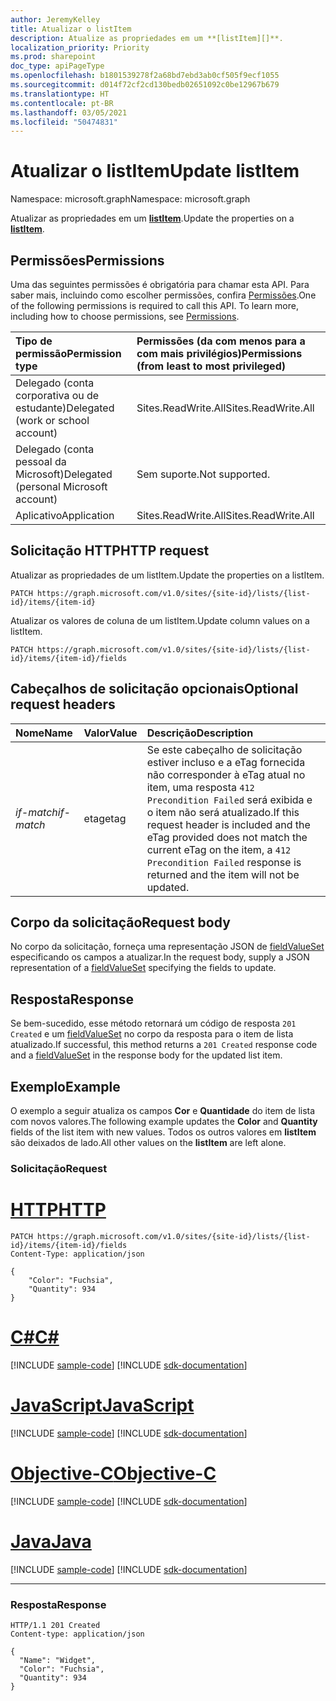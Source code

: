 ```yaml
---
author: JeremyKelley
title: Atualizar o listItem
description: Atualize as propriedades em um **[listItem][]**.
localization_priority: Priority
ms.prod: sharepoint
doc_type: apiPageType
ms.openlocfilehash: b1801539278f2a68bd7ebd3ab0cf505f9ecf1055
ms.sourcegitcommit: d014f72cf2cd130bedb02651092c0be12967b679
ms.translationtype: HT
ms.contentlocale: pt-BR
ms.lasthandoff: 03/05/2021
ms.locfileid: "50474831"
---
```

# <a name="update-listitem"></a><span data-ttu-id="e432c-103">Atualizar o listItem</span><span class="sxs-lookup"><span data-stu-id="e432c-103">Update listItem</span></span>

<span data-ttu-id="e432c-104">Namespace: microsoft.graph</span><span class="sxs-lookup"><span data-stu-id="e432c-104">Namespace: microsoft.graph</span></span>

<span data-ttu-id="e432c-105">Atualizar as propriedades em um **[listItem][]**.</span><span class="sxs-lookup"><span data-stu-id="e432c-105">Update the properties on a **[listItem][]**.</span></span>

## <a name="permissions"></a><span data-ttu-id="e432c-106">Permissões</span><span class="sxs-lookup"><span data-stu-id="e432c-106">Permissions</span></span>

<span data-ttu-id="e432c-p101">Uma das seguintes permissões é obrigatória para chamar esta API. Para saber mais, incluindo como escolher permissões, confira [Permissões](/graph/permissions-reference).</span><span class="sxs-lookup"><span data-stu-id="e432c-p101">One of the following permissions is required to call this API. To learn more, including how to choose permissions, see [Permissions](/graph/permissions-reference).</span></span>

|<span data-ttu-id="e432c-109">Tipo de permissão</span><span class="sxs-lookup"><span data-stu-id="e432c-109">Permission type</span></span>      | <span data-ttu-id="e432c-110">Permissões (da com menos para a com mais privilégios)</span><span class="sxs-lookup"><span data-stu-id="e432c-110">Permissions (from least to most privileged)</span></span>              |
|:--------------------|:---------------------------------------------------------|
|<span data-ttu-id="e432c-111">Delegado (conta corporativa ou de estudante)</span><span class="sxs-lookup"><span data-stu-id="e432c-111">Delegated (work or school account)</span></span> | <span data-ttu-id="e432c-112">Sites.ReadWrite.All</span><span class="sxs-lookup"><span data-stu-id="e432c-112">Sites.ReadWrite.All</span></span>    |
|<span data-ttu-id="e432c-113">Delegado (conta pessoal da Microsoft)</span><span class="sxs-lookup"><span data-stu-id="e432c-113">Delegated (personal Microsoft account)</span></span> | <span data-ttu-id="e432c-114">Sem suporte.</span><span class="sxs-lookup"><span data-stu-id="e432c-114">Not supported.</span></span>    |
|<span data-ttu-id="e432c-115">Aplicativo</span><span class="sxs-lookup"><span data-stu-id="e432c-115">Application</span></span> | <span data-ttu-id="e432c-116">Sites.ReadWrite.All</span><span class="sxs-lookup"><span data-stu-id="e432c-116">Sites.ReadWrite.All</span></span> |

## <a name="http-request"></a><span data-ttu-id="e432c-117">Solicitação HTTP</span><span class="sxs-lookup"><span data-stu-id="e432c-117">HTTP request</span></span>

<!-- { "blockType": "ignored" } -->

<span data-ttu-id="e432c-118">Atualizar as propriedades de um listItem.</span><span class="sxs-lookup"><span data-stu-id="e432c-118">Update the properties on a listItem.</span></span>
```http
PATCH https://graph.microsoft.com/v1.0/sites/{site-id}/lists/{list-id}/items/{item-id}
```

<span data-ttu-id="e432c-119">Atualizar os valores de coluna de um listItem.</span><span class="sxs-lookup"><span data-stu-id="e432c-119">Update column values on a listItem.</span></span>
```http
PATCH https://graph.microsoft.com/v1.0/sites/{site-id}/lists/{list-id}/items/{item-id}/fields
```

## <a name="optional-request-headers"></a><span data-ttu-id="e432c-120">Cabeçalhos de solicitação opcionais</span><span class="sxs-lookup"><span data-stu-id="e432c-120">Optional request headers</span></span>

| <span data-ttu-id="e432c-121">Nome</span><span class="sxs-lookup"><span data-stu-id="e432c-121">Name</span></span>       | <span data-ttu-id="e432c-122">Valor</span><span class="sxs-lookup"><span data-stu-id="e432c-122">Value</span></span> | <span data-ttu-id="e432c-123">Descrição</span><span class="sxs-lookup"><span data-stu-id="e432c-123">Description</span></span>
|:-----------|:------|:--------------------------------------------------------
| <span data-ttu-id="e432c-124">_if-match_</span><span class="sxs-lookup"><span data-stu-id="e432c-124">_if-match_</span></span> | <span data-ttu-id="e432c-125">etag</span><span class="sxs-lookup"><span data-stu-id="e432c-125">etag</span></span>  | <span data-ttu-id="e432c-126">Se este cabeçalho de solicitação estiver incluso e a eTag fornecida não corresponder à eTag atual no item, uma resposta `412 Precondition Failed` será exibida e o item não será atualizado.</span><span class="sxs-lookup"><span data-stu-id="e432c-126">If this request header is included and the eTag provided does not match the current eTag on the item, a `412 Precondition Failed` response is returned and the item will not be updated.</span></span>

## <a name="request-body"></a><span data-ttu-id="e432c-127">Corpo da solicitação</span><span class="sxs-lookup"><span data-stu-id="e432c-127">Request body</span></span> 
<span data-ttu-id="e432c-128">No corpo da solicitação, forneça uma representação JSON de [fieldValueSet][] especificando os campos a atualizar.</span><span class="sxs-lookup"><span data-stu-id="e432c-128">In the request body, supply a JSON representation of a [fieldValueSet][] specifying the fields to update.</span></span>

## <a name="response"></a><span data-ttu-id="e432c-129">Resposta</span><span class="sxs-lookup"><span data-stu-id="e432c-129">Response</span></span> 

<span data-ttu-id="e432c-130">Se bem-sucedido, esse método retornará um código de resposta `201 Created` e um [fieldValueSet][] no corpo da resposta para o item de lista atualizado.</span><span class="sxs-lookup"><span data-stu-id="e432c-130">If successful, this method returns a `201 Created` response code and a [fieldValueSet][] in the response body for the updated list item.</span></span>

## <a name="example"></a><span data-ttu-id="e432c-131">Exemplo</span><span class="sxs-lookup"><span data-stu-id="e432c-131">Example</span></span>

<span data-ttu-id="e432c-132">O exemplo a seguir atualiza os campos **Cor** e **Quantidade** do item de lista com novos valores.</span><span class="sxs-lookup"><span data-stu-id="e432c-132">The following example updates the **Color** and **Quantity** fields of the list item with new values.</span></span> <span data-ttu-id="e432c-133">Todos os outros valores em **listItem** são deixados de lado.</span><span class="sxs-lookup"><span data-stu-id="e432c-133">All other values on the **listItem** are left alone.</span></span> 

### <a name="request"></a><span data-ttu-id="e432c-134">Solicitação</span><span class="sxs-lookup"><span data-stu-id="e432c-134">Request</span></span> 


# <a name="http"></a>[<span data-ttu-id="e432c-135">HTTP</span><span class="sxs-lookup"><span data-stu-id="e432c-135">HTTP</span></span>](#tab/http)
<!-- { "blockType": "request", "name": "update-listitem", "scopes": "sites.readwrite.all" } -->

```http
PATCH https://graph.microsoft.com/v1.0/sites/{site-id}/lists/{list-id}/items/{item-id}/fields
Content-Type: application/json

{
    "Color": "Fuchsia",
    "Quantity": 934
}
```
# <a name="c"></a>[<span data-ttu-id="e432c-136">C#</span><span class="sxs-lookup"><span data-stu-id="e432c-136">C#</span></span>](#tab/csharp)
[!INCLUDE [sample-code](../includes/snippets/csharp/update-listitem-csharp-snippets.md)]
[!INCLUDE [sdk-documentation](../includes/snippets/snippets-sdk-documentation-link.md)]

# <a name="javascript"></a>[<span data-ttu-id="e432c-137">JavaScript</span><span class="sxs-lookup"><span data-stu-id="e432c-137">JavaScript</span></span>](#tab/javascript)
[!INCLUDE [sample-code](../includes/snippets/javascript/update-listitem-javascript-snippets.md)]
[!INCLUDE [sdk-documentation](../includes/snippets/snippets-sdk-documentation-link.md)]

# <a name="objective-c"></a>[<span data-ttu-id="e432c-138">Objective-C</span><span class="sxs-lookup"><span data-stu-id="e432c-138">Objective-C</span></span>](#tab/objc)
[!INCLUDE [sample-code](../includes/snippets/objc/update-listitem-objc-snippets.md)]
[!INCLUDE [sdk-documentation](../includes/snippets/snippets-sdk-documentation-link.md)]

# <a name="java"></a>[<span data-ttu-id="e432c-139">Java</span><span class="sxs-lookup"><span data-stu-id="e432c-139">Java</span></span>](#tab/java)
[!INCLUDE [sample-code](../includes/snippets/java/update-listitem-java-snippets.md)]
[!INCLUDE [sdk-documentation](../includes/snippets/snippets-sdk-documentation-link.md)]

---


### <a name="response"></a><span data-ttu-id="e432c-140">Resposta</span><span class="sxs-lookup"><span data-stu-id="e432c-140">Response</span></span>

<!-- { "blockType": "response", "@odata.type": "microsoft.graph.fieldValueSet", "truncated": true } -->

```http
HTTP/1.1 201 Created
Content-type: application/json

{
  "Name": "Widget",
  "Color": "Fuchsia",
  "Quantity": 934
}
```

[fieldValueSet]: ../resources/fieldvalueset.md
[listItem]: ../resources/listitem.md

<!-- {
  "type": "#page.annotation",
  "description": "",
  "keywords": "",
  "section": "documentation",
  "tocPath": "ListItem/Update",
  "suppressions": [
  ]
} -->

